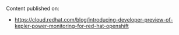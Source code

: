Content published on:
* https://cloud.redhat.com/blog/introducing-developer-preview-of-kepler-power-monitoring-for-red-hat-openshift
